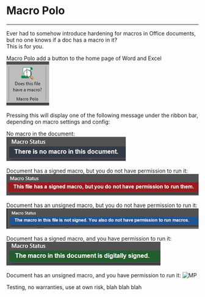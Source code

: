 # Macro Polo

-------------------

Ever had to somehow introduce hardening for macros in Office documents, but no one knows if a doc has a macro in it?<br>
This is for you.

Macro Polo add a button to the home page of Word and Excel<br>
![MP](images/ribbon.png)

Pressing this will display one of the following message under the ribbon bar, depending on macro settings and config:

No macro in the document:<br>
![MP](images/no_macro.png)

Document has a signed macro, but you do not have permission to run it:<br>
![MP](images/signed_not_allowed.png)

Document has an unsigned macro, but you do not have permission to run it:<br>
![MP](images/not_signed_not_allowed.png)

Document has a signed macro, and you have permission to run it:
![MP](images/signed_allowed.png)

Document has an unsigned macro, and you have permission to run it:
![MP](images/not__signed_allowed.png)

Testing, no warranties, use at own risk, blah blah blah



